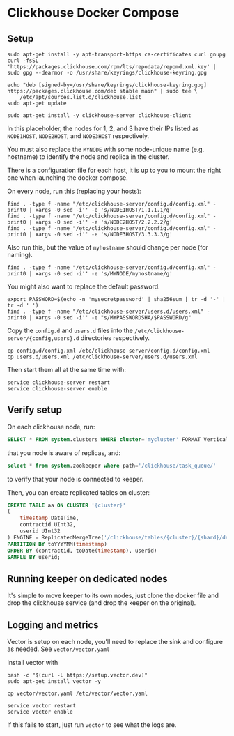 # Clickhouse Docker Compose

## Setup

```
sudo apt-get install -y apt-transport-https ca-certificates curl gnupg
curl -fsSL 'https://packages.clickhouse.com/rpm/lts/repodata/repomd.xml.key' | sudo gpg --dearmor -o /usr/share/keyrings/clickhouse-keyring.gpg

echo "deb [signed-by=/usr/share/keyrings/clickhouse-keyring.gpg] https://packages.clickhouse.com/deb stable main" | sudo tee \
    /etc/apt/sources.list.d/clickhouse.list
sudo apt-get update
```

```
sudo apt-get install -y clickhouse-server clickhouse-client
```

In this placeholder, the nodes for 1, 2, and 3 have their IPs listed as `NODE1HOST`, `NODE2HOST`, and `NODE3HOST` respectively.

You must also replace the `MYNODE` with some node-unique name (e.g. hostname) to identify the node and replica in the cluster.

There is a configuration file for each host, it is up to you to mount the right one when launching the docker compose.

On every node, run this (replacing your hosts):

```
find . -type f -name "/etc/clickhouse-server/config.d/config.xml" -print0 | xargs -0 sed -i'' -e 's/NODE1HOST/1.1.1.1/g'
find . -type f -name "/etc/clickhouse-server/config.d/config.xml" -print0 | xargs -0 sed -i'' -e 's/NODE2HOST/2.2.2.2/g'
find . -type f -name "/etc/clickhouse-server/config.d/config.xml" -print0 | xargs -0 sed -i'' -e 's/NODE3HOST/3.3.3.3/g'
```

Also run this, but the value of `myhostname` should change per node (for naming).
```
find . -type f -name "/etc/clickhouse-server/config.d/config.xml" -print0 | xargs -0 sed -i'' -e 's/MYNODE/myhostname/g'
```

You might also want to replace the default password:

```
export PASSWORD=$(echo -n 'mysecretpassword' | sha256sum | tr -d '-' | tr -d ' ')
find . -type f -name "/etc/clickhouse-server/users.d/users.xml" -print0 | xargs -0 sed -i'' -e "s/MYPASSWORDSHA/$PASSWORD/g"
```

Copy the `config.d` and `users.d` files into the `/etc/clickhouse-server/{config,users}.d` directories respectively.

```
cp config.d/config.xml /etc/clickhouse-server/config.d/config.xml
cp users.d/users.xml /etc/clickhouse-server/users.d/users.xml
```

Then start them all at the same time with:

```
service clickhouse-server restart
service clickhouse-server enable
```

## Verify setup

On each clickhouse node, run:

```sql
SELECT * FROM system.clusters WHERE cluster='mycluster' FORMAT Vertical
```

that you node is aware of replicas, and:

```sql
select * from system.zookeeper where path='/clickhouse/task_queue/'
```

to verify that your node is connected to keeper.

Then, you can create replicated tables on cluster:

```sql
CREATE TABLE aa ON CLUSTER '{cluster}'
(
    timestamp DateTime,
    contractid UInt32,
    userid UInt32
) ENGINE = ReplicatedMergeTree('/clickhouse/tables/{cluster}/{shard}/default/aa', '{replica}')
PARTITION BY toYYYYMM(timestamp)
ORDER BY (contractid, toDate(timestamp), userid)
SAMPLE BY userid;
```

## Running keeper on dedicated nodes

It's simple to move keeper to its own nodes, just clone the docker file and drop the clickhouse service (and drop the keeper on the original).


## Logging and metrics

Vector is setup on each node, you'll need to replace the sink and configure as needed. See `vector/vector.yaml`

Install vector with

```
bash -c "$(curl -L https://setup.vector.dev)"
sudo apt-get install vector -y
```

```
cp vector/vector.yaml /etc/vector/vector.yaml
```

```
service vector restart
service vector enable
```

If this fails to start, just run `vector` to see what the logs are.
